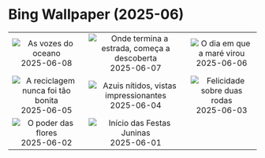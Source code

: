 # Bing Wallpaper (2025-06)

|  |  |  |
|:---:|:---:|:---:|
| ![](https://www.bing.com/th?id=OHR.StellarSeaLions_PT-BR8572574389_400x240.jpg "As vozes do oceano") 2025-06-08 | ![](https://www.bing.com/th?id=OHR.PacificCrestTrail_PT-BR2793747825_400x240.jpg "Onde termina a estrada, começa a descoberta") 2025-06-07 | ![](https://www.bing.com/th?id=OHR.NormandyBeach_PT-BR1029038127_400x240.jpg "O dia em que a maré virou") 2025-06-06 |
| ![](https://www.bing.com/th?id=OHR.OlivaresMural_PT-BR9939913943_400x240.jpg "A reciclagem nunca foi tão bonita") 2025-06-05 | ![](https://www.bing.com/th?id=OHR.CalaLuna_PT-BR9479768286_400x240.jpg "Azuis nítidos, vistas impressionantes") 2025-06-04 | ![](https://www.bing.com/th?id=OHR.BicyclesUtrecht_PT-BR9202088294_400x240.jpg "Felicidade sobre duas rodas") 2025-06-03 |
| ![](https://www.bing.com/th?id=OHR.EchinaceaButterfly_PT-BR8973487731_400x240.jpg "O poder das flores") 2025-06-02 | ![](https://www.bing.com/th?id=OHR.BeginningFestasJuninas_PT-BR8821402766_400x240.jpg "Início das Festas Juninas") 2025-06-01 |  |
